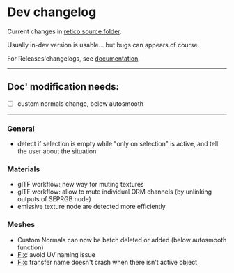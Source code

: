 # Dev changelog

Current changes in [retico source folder](https://github.com/Vinc3r/ReTiCo/tree/master/retico).

Usually in-dev version is usable... but bugs can appears of course.

For Releases'changelogs, see [documentation](https://github.com/Vinc3r/ReTiCo/wiki/Changelog).

---
## Doc' modification needs:
* [ ] custom normals change, below autosmooth
---

### General

- detect if selection is empty while "only on selection" is active, and tell the user about the situation

### Materials

- glTF workflow: new way for muting textures
- glTF workflow: allow to mute individual ORM channels (by unlinking outputs of SEPRGB node)
- emissive texture node are detected more efficiently

### Meshes

- Custom Normals can now be batch deleted or added (below autosmooth function)
- [Fix](https://github.com/Vinc3r/ReTiCo/issues/72): avoid UV naming issue
- [Fix](https://github.com/Vinc3r/ReTiCo/issues/66): transfer name doesn't crash when there isn't active object
